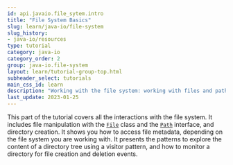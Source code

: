 ```yaml
---
id: api.javaio.file_sytem.intro
title: "File System Basics"
slug: learn/java-io/file-system
slug_history:
- java-io/resources
type: tutorial
category: java-io
category_order: 2
group: java-io.file-system
layout: learn/tutorial-group-top.html
subheader_select: tutorials
main_css_id: learn
description: "Working with the file system: working with files and paths, working with directories, getting file metadata."
last_update: 2023-01-25
---
```


This part of the tutorial covers all the interactions with the file system. It includes file manipulation with the [`File`](javadoc:File) class and the [`Path`](javadoc:Path) interface, and directory creation. It shows you how to access file metadata, depending on the file system you are working with. It presents the patterns to explore the content of a directory tree using a visitor pattern, and how to monitor a directory for file creation and deletion events.
